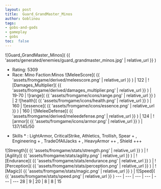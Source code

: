```yaml
---
layout: post
title:  Guard_GrandMaster_Minos
author: Goblinou
tags:
- gobs-and-gods
- gameplay
- gobs
toc:  false
---
```


![Guard_GrandMaster_Minos]( {{ 'assets/generated/enemies/guard_grandmaster_minos.jpg' | relative_url }} )
- Rating: 5309
- Race: Mino  Faction:Minos
![MeleeScore]( {{ 'assets/fromgame/derived/meleescore.png' | relative_url }} ) | 122 | ![Damages_Multiplier]( {{ 'assets/fromgame/derived/damages_multiplier.png' | relative_url }} ) | 19-70 | ![range]( {{ 'assets/fromgame/icons/range.png' | relative_url }} ) | 2
![health]( {{ 'assets/fromgame/icons/health.png' | relative_url }} ) | 160 | ![essence]( {{ 'assets/fromgame/icons/essence.png' | relative_url }} ) | 160 | ![MeleeDefense]( {{ 'assets/fromgame/derived/meleedefense.png' | relative_url }} ) | 124 | ![armor]( {{ 'assets/fromgame/icons/armor.png' | relative_url }} ) | 137/145/50
* Skills * : LightArmor, CriticalStrike, Athletics, Trollish, Spear + , Engineering + , TradeOfAllJacks + , HeavyArmor ++ , Shield +++ 

![Strength]( {{ 'assets/fromgame/stats/strength.png' | relative_url }} ) | ![Agility]( {{ 'assets/fromgame/stats/agility.png' | relative_url }} ) | ![Endurance]( {{ 'assets/fromgame/stats/endurance.png' | relative_url }} ) | ![Perception]( {{ 'assets/fromgame/stats/perception.png' | relative_url }} ) | ![Magic]( {{ 'assets/fromgame/stats/magic.png' | relative_url }} ) | ![Speed]( {{ 'assets/fromgame/stats/speed.png' | relative_url }} )
--- | --- | --- | --- | --- | ---
28 | 9 | 20 | 8 | 8 | 15
